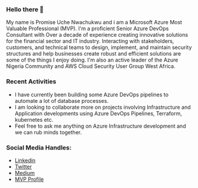 ### Hello there 👋

My name is Promise Uche Nwachukwu and i am a Microsoft Azure Most Valuable Professional (MVP).
I'm a proficient Senior Azure DevOps Consultant with Over a decade of experience creating innovative solutions for the financial sector and IT industry.
Interacting with stakeholders, customers, and technical teams to design, implement, and maintain security structures and help businesses create robust and efficient solutions are some of the things I enjoy doing.
I'm also an active leader of the Azure Nigeria Community and AWS Cloud Security User Group West Africa.

### Recent Activities
- I have currently been building some Azure DevOps pipelines to automate a lot of database processes.
- I am looking to collaborate more on projects involving Infrastructure and Application developments using Azure DevOps Pipelines, Terraform, kubernetes etc.
- Feel free to ask me anything on Azure Infrastructure development and we can rub minds together.

### Social Media Handles:
- [Linkedin](https://www.linkedin.com/in/nwachukwupromise/)
- [Twitter](https://www.twitter.com/promise_uchey)
- [Medium](https://promiseuchenwachukwu.medium.com/)
- [MVP Profile](https://mvp.microsoft.com/en-us/PublicProfile/5005109?fullName=Promise%20Uche%20Nwachukwu)
